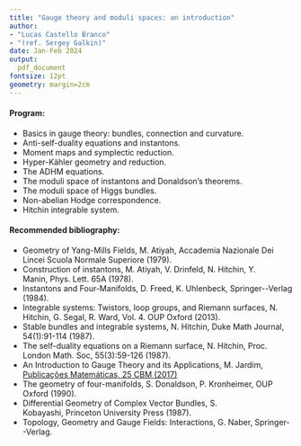 ```yaml
---
title: "Gauge theory and moduli spaces: an introduction" 
author: 
- "Lucas Castello Branco" 
- "(ref. Sergey Galkin)"
date: Jan-Feb 2024
output: 
  pdf_document
fontsize: 12pt
geometry: margin=2cm
---
```


#### Program:

- Basics in gauge theory: bundles, connection and curvature. 
- Anti-self-duality equations and instantons. 
- Moment maps and symplectic reduction. 
- Hyper-Kähler geometry and reduction.
- The ADHM equations. 
- The moduli space of instantons and Donaldson’s theorems. 
- The moduli space of Higgs bundles. 
- Non-abelian Hodge correspondence. 
- Hitchin integrable system. 

#### Recommended bibliography:

- Geometry of Yang-Mills Fields, M. Atiyah, Accademia Nazionale Dei Lincei Scuola Normale Superiore (1979).
- Construction of instantons, M. Atiyah, V. Drinfeld, N. Hitchin, Y. Manin, Phys. Lett. 65A (1978).
- Instantons and Four-Manifolds, D. Freed, K. Uhlenbeck, Springer--Verlag (1984).
- Integrable systems: Twistors, loop groups, and Riemann surfaces, N. Hitchin, G. Segal, R. Ward, Vol. 4. OUP Oxford (2013).
- Stable bundles and integrable systems, N. Hitchin, Duke Math Journal, 54(1):91-114 (1987).
- The self-duality equations on a Riemann surface, N. Hitchin, Proc. London Math. Soc, 55(3):59-126 (1987).
- An Introduction to Gauge Theory and its Applications, M. Jardim, 
[Publicações Matemáticas, 25 CBM (2017)](https://impa.br/wp-content/uploads/2017/04/25CBM_02.pdf)
- The geometry of four-manifolds, S. Donaldson, P. Kronheimer, OUP Oxford (1990).
- Differential Geometry of Complex Vector Bundles, S. Kobayashi, Princeton University Press (1987).
- Topology, Geometry and Gauge Fields: Interactions, G. Naber, Springer--Verlag.

